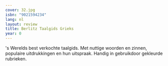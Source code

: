 ```yaml
---
cover: 32.jpg
isbn: "9021594234"
lang: nl
layout: review
title: Berlitz Taalgids Grieks
year: 0
---
```


's Werelds best verkochte taalgids. Met nuttige woorden en zinnen, populaire uitdrukkingen en hun uitspraak. Handig in gebruikdoor gekleurde rubrieken.
